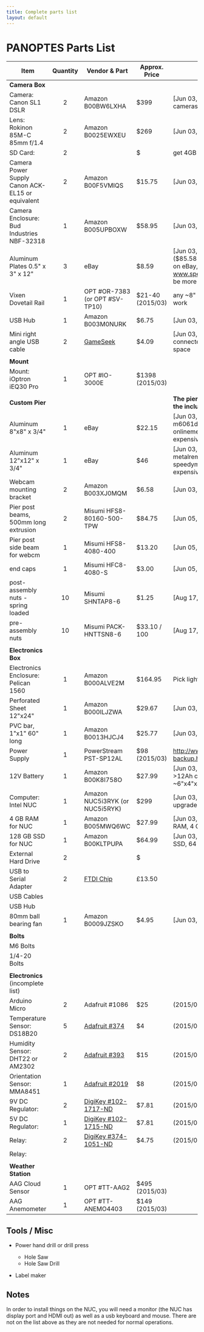 ```yaml
---
title: Complete parts list
layout: default
---
```


# PANOPTES Parts List

Item                                             | Quantity | Vendor & Part                                                                                                              | Approx. Price    | Notes
------------------------------------------------ | :------: | -------------------------------------------------------------------------------------------------------------------------- | ---------------- | ------------------------------------------------------------------------------------------------------------------------------------------
__Camera Box__                                   |          |                                                                                                                            |                  |
Camera: Canon SL1 DSLR                           | 2        | Amazon B00BW6LXHA                                                                                                          | $399             | [Jun 03, 2015] check also used cameras, at ~$290
Lens: Rokinon 85M-C 85mm f/1.4                   | 2        | Amazon B0025EWXEU                                                                                                          | $269             | [Jun 03, 2015]
SD Card:                                         | 2        |                                                                                                                            | $                | get 4GB or more
Camera Power Supply Canon ACK-EL15 or equivalent | 2        | Amazon B00F5VMIQS                                                                                                          | $15.75           | [Jun 03, 2015]
Camera Enclosure: Bud Industries NBF-32318       | 1        | Amazon B005UPBOXW                                                                                                          | $58.95           | [Jun 03, 2015]
Aluminum Plates 0.5" x 3" x 12"                  | 3        | eBay                                                                                                                       | $8.59            | [Jun 03, 2015] ebay temco ($85.58 for qty=10). If not available on eBay, try www.speedymetals.com (likely to be more expensive + shipping)
Vixen Dovetail Rail                              | 1        | OPT #OR-7383 (or OPT #SV-TP10)                                                                                             | $21-40 (2015/03) | any ~8" long Vixen style rail will work
USB Hub                                          | 1        | Amazon B003M0NURK                                                                                                          | $6.75            | [Jun 03, 2015]
Mini right angle USB cable                       | 2        | [GameSeek](http://www.gameseek.co.uk/pd/Comhy79mmz5khn/Startech-Mini-Usb-Cable--A-To-Right-Angle-Mini-B-3-Feet-)           | $4.09            | [Jun 03, 2015] Right angle connected required to fit in tight space
                                                 |          |                                                                                                                            |                  |
__Mount__                                        |          |                                                                                                                            |                  |
Mount: iOptron iEQ30 Pro                         | 1        | OPT #IO-3000E                                                                                                              | $1398 (2015/03)  |
                                                 |          |                                                                                                                            |                  |
__Custom Pier__                                  |          |                                                                                                                            |                  | __The pier is optional, you can use the included tripod instead__
Aluminum 8"x8" x 3/4"                            | 1        | eBay                                                                                                                       | $22.15           | [Jun 03, 2015] eBay seller m6061dude, otherwise try onlinemetals (likely to be more expensive + shipping)
Aluminum 12"x12" x 3/4"                          | 1        | eBay                                                                                                                       | $46              | [Jun 03, 2015] eBay seller metalremnantsinc, otherwise try speedymetals (likely to be more expensive + shipping)
Webcam mounting bracket                          | 2        | Amazon B003XJ0MQM                                                                                                          | $6.58            | [Jun 03, 2015]
Pier post beams, 500mm long extrusion            | 2        | Misumi HFS8-80160-500-TPW                                                                                                  | $84.75           | [Jun 05, 2015]
Pier post side beam for webcm                    | 1        | Misumi HFS8-4080-400                                                                                                       | $13.20           | [Jun 05, 2015]
end caps                                         | 1        | Misumi HFC8-4080-S                                                                                                         | $3.00            | [Jun 05, 2015]
post-assembly nuts - spring loaded               | 10       | Misumi SHNTAP8-6                                                                                                           | $1.25            | [Aug 17, 2015]
pre-assembly nuts                                | 10       | Misumi PACK-HNTTSN8-6                                                                                                      | $33.10 / 100     | [Aug 17, 2015]
                                                 |          |                                                                                                                            |                  |
__Electronics Box__                              |          |                                                                                                                            |                  |
Electronics Enclosure: Pelican 1560              | 1        | Amazon B000ALVE2M                                                                                                          | $164.95          | Pick light color (white, silver, grey)
Perforated Sheet 12"x24"                         | 1        | Amazon B000ILJZWA                                                                                                          | $29.67           | [Jun 03, 2015]
PVC bar, 1"x1" 60" long                          | 1        | Amazon B0013HJCJ4                                                                                                          | $25.77           | [Jun 03, 2015]
Power Supply                                     | 1        | PowerStream PST-SP12AL                                                                                                     | $98 (2015/03)    | http://www.powerstream.com/12V-backup.htm
12V Battery                                      | 1        | Amazon B00K8I758O                                                                                                          | $27.99           | [Jun 03, 2015] Battery should have >12Ah capacity, size should be ~6"x4"x4".
Computer: Intel NUC                              | 1        | Amazon NUC5i3RYK (or NUC5i5RYK)                                                                                            | $299             | [Jun 03, 2015] 5th genration upgrade possible
4 GB RAM for NUC                                 | 1        | Amazon B005MWQ6WC                                                                                                          | $27.99           | [Jun 03, 2015] use any compatible RAM, 4 GB or more.
128 GB SSD for NUC                               | 1        | Amazon B00KLTPUPA                                                                                                          | $64.99           | [Jun 03, 2015] use any compatible SSD, 64 GB or more
External Hard Drive                              | 2        |                                                                                                                            | $                |
USB to Serial Adapter                            | 2        | [FTDI Chip](http://shop.clickandbuild.com/cnb/shop/ftdichip?productID=56&op=catalogue-product_info-null&prodCategoryID=84) | £13.50           |
USB Cables                                       |          |                                                                                                                            |                  |
USB Hub                                          |          |                                                                                                                            |                  |
80mm ball bearing fan                            | 1        | Amazon B0009JZSKO                                                                                                          | $4.95            | [Jun 03, 2015]
                                                 |          |                                                                                                                            |                  |
__Bolts__                                        |          |                                                                                                                            |                  |
M6 Bolts                                         |          |                                                                                                                            |                  |
1/4-20 Bolts                                     |          |                                                                                                                            |                  |
                                                 |          |                                                                                                                            |                  |
__Electronics__ (incomplete list)                |          |                                                                                                                            |                  |
Arduino Micro                                    | 2        | Adafruit #1086                                                                                                             | $25              | (2015/03)
Temperature Sensor: DS18B20                      | 5        | [Adafruit #374](http://www.adafruit.com/product/374)                                                                       | $4               | (2015/03)
Humidity Sensor: DHT22 or AM2302                 | 2        | [Adafruit #393](http://www.adafruit.com/product/393)                                                                       | $15              | (2015/03)
Orientation Sensor: MMA8451                      | 1        | [Adafruit #2019](http://www.adafruit.com/product/2019)                                                                     | $8               | (2015/03)
9V DC Regulator:                                 | 2        | [DigiKey #102-1717-ND](http://www.digikey.com/product-detail/en/V7809-1000/102-1717-ND/1828610)                            | $7.81            | (2015/08)
5V DC Regulator:                                 | 1        | [DigiKey #102-1715-ND](http://www.digikey.com/product-detail/en/V7805-1000/102-1715-ND/1828608)                            | $7.81            | (2015/08)
Relay:                                           | 2        | [DigiKey #374-1051-ND](http://www.digikey.com/product-detail/en/DIP05-1A72-11L/374-1051-ND/2171028)                        | $4.75            | (2015/08)
Relay:                                           |          |                                                                                                                            |                  |
                                                 |          |                                                                                                                            |                  |
__Weather Station__                              |          |                                                                                                                            |                  |
AAG Cloud Sensor                                 | 1        | OPT #TT-AAG2                                                                                                               | $495 (2015/03)   |
AAG Anemometer                                   | 1        | OPT #TT-ANEMO4403                                                                                                          | $149 (2015/03)   |

## Tools / Misc
- Power hand drill or drill press
  - Hole Saw
  - Hole Saw Drill

- Label maker

## Notes
In order to install things on the NUC, you will need a monitor (the NUC has display port and HDMI out) as well as a usb keyboard and mouse. There are not on the list above as they are not needed for normal operations.
